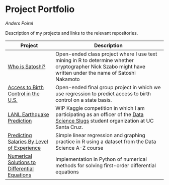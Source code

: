 # Project Portfolio
*Anders Poirel*

Description of my projects and links to the relevant repositories.

| Project | Description |
| --- | --- |
| [Who is Satoshi?](https://github.com/Jswig/Computational-Futurology/blob/master/Who_Is_Satoshi/CRWN88_HW3.pdf) | Open-ended class project where I use text mining in R to determine whether cryptographer Nick Szabo might have written under the name of Satoshi Nakamoto |
| [Access to Birth Control in the U.S.](https://drive.google.com/open?id=1DtbDNyi160zuXgVyBocp7d1TX9Zl3crS) | Open-ended final group project in which we use regression to predict access to birth control on a state basis. |
| [LANL Earthquake Prediction](https://github.com/datascienceslugs/dss-earthquakes) | WIP Kaggle competition in which I am participating as an officer of the [Data Science Slugs](http://datascienceslug.org/Package-HTML/HTML/one-page/op-outdoors.html) student organization at UC Santa Cruz. |
| [Predicting Salaries By Level of Experience](https://github.com/Jswig/DataScienceAZ/blob/master/SimpleLinearRegression/salary_slr.md) | Simple linear regression and graphing practice in R using a dataset from the Data Science A-Z course |
| [Numerical Solutions to Differential Equations](https://github.com/Jswig/numerical-diffeqs/blob/master/Solutions.ipynb)| Implementation in Python of numerical methods for solving first-order differential equations |



